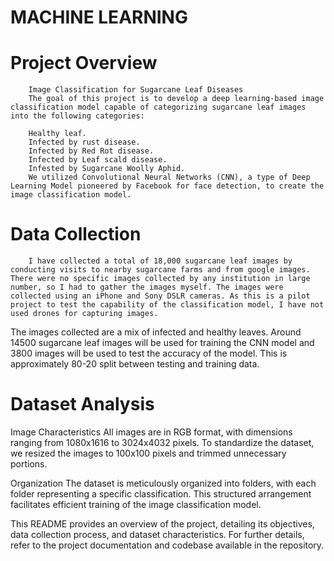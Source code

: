 # MACHINE LEARNING
# Project Overview
        Image Classification for Sugarcane Leaf Diseases
        The goal of this project is to develop a deep learning-based image classification model capable of categorizing sugarcane leaf images into the following categories:
        
        Healthy leaf.
        Infected by rust disease.
        Infected by Red Rot disease.
        Infected by Leaf scald disease.
        Infested by Sugarcane Woolly Aphid.
        We utilized Convolutional Neural Networks (CNN), a type of Deep Learning Model pioneered by Facebook for face detection, to create the image classification model.

# Data Collection

        I have collected a total of 18,000 sugarcane leaf images by conducting visits to nearby sugarcane farms and from google images. There were no specific images collected by any institution in large number, so I had to gather the images myself. The images were collected using an iPhone and Sony DSLR cameras. As this is a pilot project to test the capability of the classification model, I have not used drones for capturing images. 
The images collected are a mix of infected and healthy leaves. Around 14500 sugarcane leaf images will be used for training the CNN model and 3800 images will be used to test the accuracy of the model. This is approximately 80-20 split between testing and training data.


# Dataset Analysis

Image Characteristics
All images are in RGB format, with dimensions ranging from 1080x1616 to 3024x4032 pixels. To standardize the dataset, we resized the images to 100x100 pixels and trimmed unnecessary portions.

Organization
The dataset is meticulously organized into folders, with each folder representing a specific classification. This structured arrangement facilitates efficient training of the image classification model.

This README provides an overview of the project, detailing its objectives, data collection process, and dataset characteristics. For further details, refer to the project documentation and codebase available in the repository.
